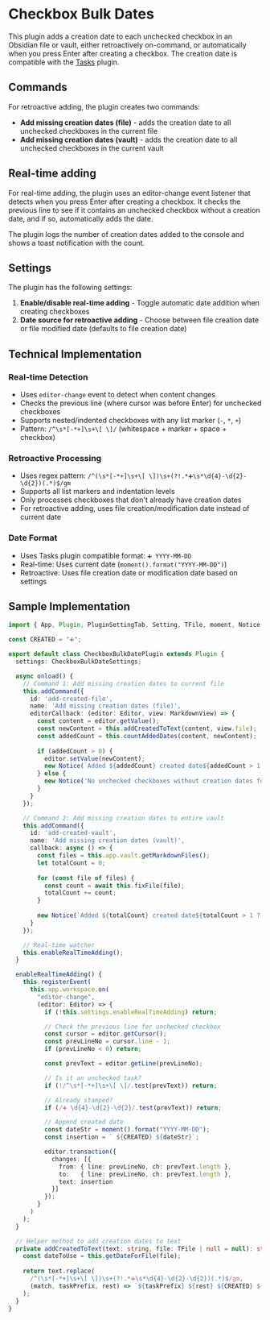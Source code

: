 # Checkbox Bulk Dates

This plugin adds a creation date to each unchecked checkbox in an Obsidian file or vault, either retroactively
on-command, or automatically when you press Enter after creating a checkbox.
The creation date is compatible with the [Tasks](https://github.com/obsidian-tasks-group/obsidian-tasks) plugin.

## Commands

For retroactive adding, the plugin creates two commands:

- **Add missing creation dates (file)** - adds the creation date to all unchecked checkboxes in the current file
- **Add missing creation dates (vault)** - adds the creation date to all unchecked checkboxes in the current vault

## Real-time adding

For real-time adding, the plugin uses an editor-change event listener that detects when you press Enter after
creating a checkbox. It checks the previous line to see if it contains an unchecked checkbox without a creation
date, and if so, automatically adds the date.

The plugin logs the number of creation dates added to the console and shows a toast notification with the count.

## Settings

The plugin has the following settings:

1. **Enable/disable real-time adding** - Toggle automatic date addition when creating checkboxes
2. **Date source for retroactive adding** - Choose between file creation date or file modified date
   (defaults to file creation date)

## Technical Implementation

### Real-time Detection

- Uses `editor-change` event to detect when content changes
- Checks the previous line (where cursor was before Enter) for unchecked checkboxes
- Supports nested/indented checkboxes with any list marker (`-`, `*`, `+`)
- Pattern: `/^\s*[-*+]\s+\[ \]/` (whitespace + marker + space + checkbox)

### Retroactive Processing

- Uses regex pattern: `/^(\s*[-*+]\s+\[ \])\s+(?!.*➕\s*\d{4}-\d{2}-\d{2})(.*)$/gm`
- Supports all list markers and indentation levels
- Only processes checkboxes that don't already have creation dates
- For retroactive adding, uses file creation/modification date instead of current date

### Date Format

- Uses Tasks plugin compatible format: `➕ YYYY-MM-DD`
- Real-time: Uses current date (`moment().format("YYYY-MM-DD")`)
- Retroactive: Uses file creation date or modification date based on settings

## Sample Implementation

```typescript
import { App, Plugin, PluginSettingTab, Setting, TFile, moment, Notice, Editor, MarkdownView } from 'obsidian';

const CREATED = "➕";

export default class CheckboxBulkDatePlugin extends Plugin {
  settings: CheckboxBulkDateSettings;

  async onload() {
    // Command 1: Add missing creation dates to current file
    this.addCommand({
      id: 'add-created-file',
      name: 'Add missing creation dates (file)',
      editorCallback: (editor: Editor, view: MarkdownView) => {
        const content = editor.getValue();
        const newContent = this.addCreatedToText(content, view.file);
        const addedCount = this.countAddedDates(content, newContent);
        
        if (addedCount > 0) {
          editor.setValue(newContent);
          new Notice(`Added ${addedCount} created date${addedCount > 1 ? 's' : ''} to current file`);
        } else {
          new Notice('No unchecked checkboxes without creation dates found');
        }
      }
    });

    // Command 2: Add missing creation dates to entire vault
    this.addCommand({
      id: 'add-created-vault',
      name: 'Add missing creation dates (vault)',
      callback: async () => {
        const files = this.app.vault.getMarkdownFiles();
        let totalCount = 0;
        
        for (const file of files) {
          const count = await this.fixFile(file);
          totalCount += count;
        }
        
        new Notice(`Added ${totalCount} created date${totalCount > 1 ? 's' : ''} across vault`);
      }
    });

    // Real-time watcher
    this.enableRealTimeAdding();
  }

  enableRealTimeAdding() {
    this.registerEvent(
      this.app.workspace.on(
        "editor-change",
        (editor: Editor) => {
          if (!this.settings.enableRealTimeAdding) return;

          // Check the previous line for unchecked checkbox
          const cursor = editor.getCursor();
          const prevLineNo = cursor.line - 1;
          if (prevLineNo < 0) return;

          const prevText = editor.getLine(prevLineNo);

          // Is it an unchecked task?
          if (!/^\s*[-*+]\s+\[ \]/.test(prevText)) return;

          // Already stamped?
          if (/➕ \d{4}-\d{2}-\d{2}/.test(prevText)) return;

          // Append created date
          const dateStr = moment().format("YYYY-MM-DD");
          const insertion = ` ${CREATED} ${dateStr}`;

          editor.transaction({
            changes: [{
              from: { line: prevLineNo, ch: prevText.length },
              to:   { line: prevLineNo, ch: prevText.length },
              text: insertion
            }]
          });
        }
      )
    );
  }

  // Helper method to add creation dates to text
  private addCreatedToText(text: string, file: TFile | null = null): string {
    const dateToUse = this.getDateForFile(file);
    
    return text.replace(
      /^(\s*[-*+]\s+\[ \])\s+(?!.*➕\s*\d{4}-\d{2}-\d{2})(.*)$/gm,
      (match, taskPrefix, rest) => `${taskPrefix} ${rest} ${CREATED} ${dateToUse}`
    );
  }
}
```
